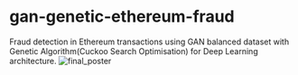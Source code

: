 # gan-genetic-ethereum-fraud
Fraud detection in Ethereum transactions using GAN balanced dataset with Genetic Algorithm(Cuckoo Search Optimisation) for Deep Learning architecture.
![final_poster](https://github.com/user-attachments/assets/11f50386-8d10-4e60-b349-a5b0495340b3)


